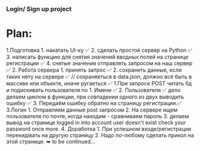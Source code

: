 ### Login/ Sign up project
# Plan:
1.Подготовка
    1. накатать UI-ку ✅
    2. сделать простой сервер на Python ✅
    3. написать функцию для снятия значений вводных полей на странице регистрации ✅
    4. снятые значения отправлять запросом на наш сервер ✅
2. Работа сервера
    1. принять запрос ✅
    2. сохранить данные, если таких нету на сервере  ✅
    // сохраняеться в data.json, должно всё быть в массиве или объекте, иначе ругаеться ✅
            1.При запросе POST читать бд и подискивать пользователя по
                1. Имени ✅
                2. Пользователя ✅
            дело делаем циклом в функции, при совпадении одного из двух выводить ошибку ✅
    3. Передаём ошибку обратно на страницу регистрации.✅
3.Логин
    1. Отправляем данные post запросом
    2. На сервере ищем пользователя по почте, когда находим - сравниваем пароль
    3. делаем вывод на странице
            logged in into account
            user doesn't exist
            check your password once more.
4. Доработка
    1. При успешном входе/регистрации перекидівать на другую страницу
    2. Надо по-любому сделать прикол на этой странице.
➡ to be continued...